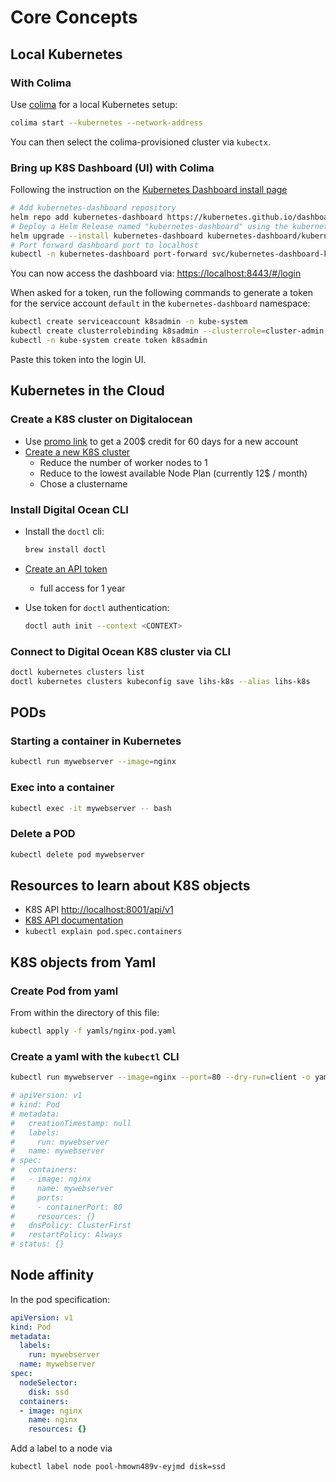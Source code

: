 # Core Concepts

## Local Kubernetes

### With Colima

Use [colima](https://github.com/abiosoft/colima) for a local Kubernetes setup:

```bash
colima start --kubernetes --network-address
```

You can then select the colima-provisioned cluster via `kubectx`.

### Bring up K8S Dashboard (UI) with Colima

Following the instruction on the [Kubernetes Dashboard install page](https://kubernetes.io/docs/tasks/access-application-cluster/web-ui-dashboard/)

```bash
# Add kubernetes-dashboard repository
helm repo add kubernetes-dashboard https://kubernetes.github.io/dashboard/
# Deploy a Helm Release named "kubernetes-dashboard" using the kubernetes-dashboard chart
helm upgrade --install kubernetes-dashboard kubernetes-dashboard/kubernetes-dashboard --create-namespace --namespace kubernetes-dashboard
# Port forward dashboard port to localhost
kubectl -n kubernetes-dashboard port-forward svc/kubernetes-dashboard-kong-proxy 8443:443
```

You can now access the dashboard via: [https://localhost:8443/#/login](https://localhost:8443/#/login)

When asked for a token, run the following commands to generate a token for the service account `default` in the `kubernetes-dashboard` namespace:

```bash
kubectl create serviceaccount k8sadmin -n kube-system
kubectl create clusterrolebinding k8sadmin --clusterrole=cluster-admin --serviceaccount=kube-system:k8sadmin
kubectl -n kube-system create token k8sadmin
```

Paste this token into the login UI.

## Kubernetes in the Cloud

### Create a K8S cluster on Digitalocean

- Use [promo link](https://cloud.digitalocean.com/registrations/new?refcode=f6fcd01aaffb) to get a 200$ credit for 60 days for a new account
- [Create a new K8S cluster](https://cloud.digitalocean.com/kubernetes/clusters/new)
  - Reduce the number of worker nodes to 1
  - Reduce to the lowest available Node Plan (currently 12$ / month)
  - Chose a clustername

### Install Digital Ocean CLI

- Install the `doctl` cli:

    ```bash
    brew install doctl
    ```

- [Create an API token](https://cloud.digitalocean.com/account/api/tokens/new)
  - full access for 1 year

- Use token for `doctl` authentication:

    ```bash
    doctl auth init --context <CONTEXT>
    ```

### Connect to Digital Ocean K8S cluster via CLI

```bash
doctl kubernetes clusters list
doctl kubernetes clusters kubeconfig save lihs-k8s --alias lihs-k8s
```

## PODs

### Starting a container in Kubernetes

```bash
kubectl run mywebserver --image=nginx
```

### Exec into a container

```bash
kubectl exec -it mywebserver -- bash
```

### Delete a POD

```bash
kubectl delete pod mywebserver
```

## Resources to learn about K8S objects

- K8S API [http://localhost:8001/api/v1](http://localhost:8001/api/v1)
- [K8S API documentation](https://kubernetes.io/docs/reference/generated/kubernetes-api/v1.27/)
- `kubectl explain pod.spec.containers`

## K8S objects from  Yaml

### Create Pod from yaml

From within the directory of this file:

```bash
kubectl apply -f yamls/nginx-pod.yaml
```

### Create a yaml with the `kubectl` CLI

```bash
kubectl run mywebserver --image=nginx --port=80 --dry-run=client -o yaml

# apiVersion: v1
# kind: Pod
# metadata:
#   creationTimestamp: null
#   labels:
#     run: mywebserver
#   name: mywebserver
# spec:
#   containers:
#   - image: nginx
#     name: mywebserver
#     ports:
#     - containerPort: 80
#     resources: {}
#   dnsPolicy: ClusterFirst
#   restartPolicy: Always
# status: {}
```

## Node affinity

In the pod specification:

```yaml
apiVersion: v1
kind: Pod
metadata:
  labels:
    run: mywebserver
  name: mywebserver
spec:
  nodeSelector:
    disk: ssd
  containers:
  - image: nginx
    name: nginx
    resources: {}
```

Add a label to a node via

```bash
kubectl label node pool-hmown489v-eyjmd disk=ssd
```
